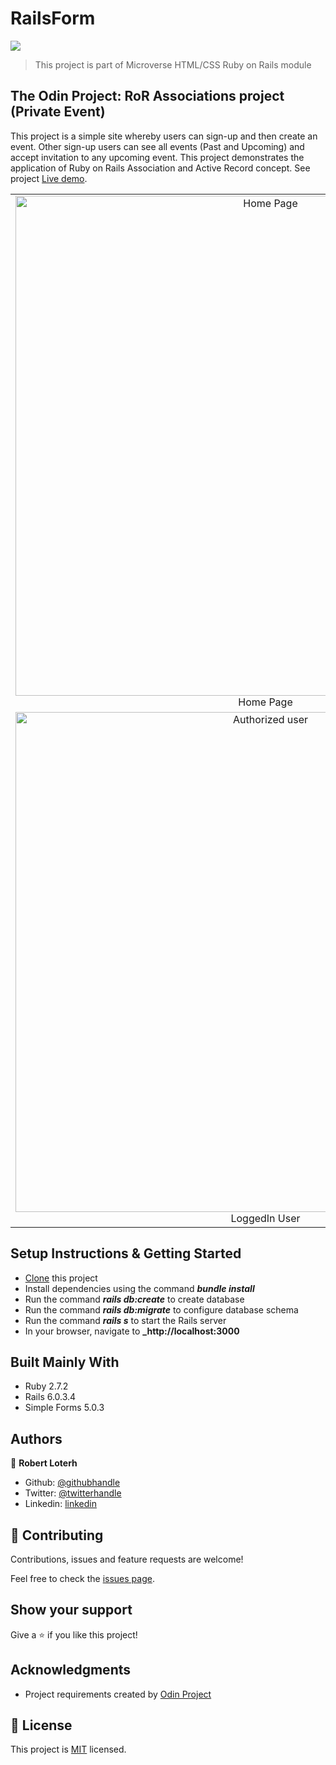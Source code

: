 # RailsForm

![](https://img.shields.io/badge/Microverse-blueviolet)
> This project is part of Microverse HTML/CSS Ruby on Rails module

## The Odin Project: RoR Associations project (Private Event)

This project is a simple site whereby users can sign-up and then create an event. Other sign-up users can see all events (Past and Upcoming) and accept invitation to any upcoming event. This project demonstrates the application of Ruby on Rails Association and Active Record concept. See project [Live demo](https://dry-island-64451.herokuapp.com/).

| |
|:-------------------------:|
| <img width="800" alt="Home Page" src="https://user-images.githubusercontent.com/12745474/102690552-197c3080-41fe-11eb-9017-ac10b248493e.jpg">  Home Page |
| <img width="800" alt="Authorized user" src="https://user-images.githubusercontent.com/12745474/102691294-5139a700-4203-11eb-9d7a-ee3375a16e4b.jpg"> LoggedIn User |


## Setup Instructions & Getting Started

- [Clone](https://github.com/rloterh/PrivateEvents.git) this project
- Install dependencies using the command **_bundle install_**
- Run the command **_rails db:create_** to create database
- Run the command **_rails db:migrate_** to configure database schema
- Run the command **_rails s_** to start the Rails server
- In your browser, navigate to  **_http://localhost:3000**
  

## Built Mainly With

- Ruby 2.7.2
- Rails 6.0.3.4
- Simple Forms 5.0.3


## Authors
👤 **Robert Loterh**

- Github: [@githubhandle](https://github.com/rloterh)
- Twitter: [@twitterhandle](https://twitter.com/RLoterh )
- Linkedin: [linkedin](https://www.linkedin.com/in/robert-loterh)

## 🤝 Contributing

Contributions, issues and feature requests are welcome!

Feel free to check the [issues page](https://github.com/rloterh/PrivateEvents/issues).

## Show your support

Give a ⭐️ if you like this project!

## Acknowledgments

- Project requirements created by [Odin Project](https://www.theodinproject.com/)

## 📝 License

This project is [MIT](lic.url) licensed.
